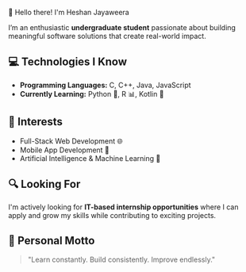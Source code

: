  👋 Hello there! I'm Heshan Jayaweera

I’m an enthusiastic **undergraduate student** passionate about building meaningful software solutions that create real-world impact.

## 💻 Technologies I Know
- **Programming Languages:** C, C++, Java, JavaScript  
- **Currently Learning:** Python 🐍, R 📊, Kotlin 📱

## 🚀 Interests
- Full-Stack Web Development 🌐  
- Mobile App Development 📱  
- Artificial Intelligence & Machine Learning 🤖

## 🔍 Looking For
I'm actively looking for **IT-based internship opportunities** where I can apply and grow my skills while contributing to exciting projects.

## 🌱 Personal Motto
> "Learn constantly. Build consistently. Improve endlessly."


